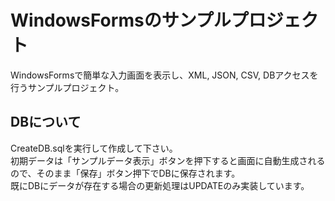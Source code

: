 # WindowsFormsのサンプルプロジェクト

WindowsFormsで簡単な入力画面を表示し、XML, JSON, CSV, DBアクセスを行うサンプルプロジェクト。

## DBについて
CreateDB.sqlを実行して作成して下さい。  
初期データは「サンプルデータ表示」ボタンを押下すると画面に自動生成されるので、そのまま「保存」ボタン押下でDBに保存されます。  
既にDBにデータが存在する場合の更新処理はUPDATEのみ実装しています。
